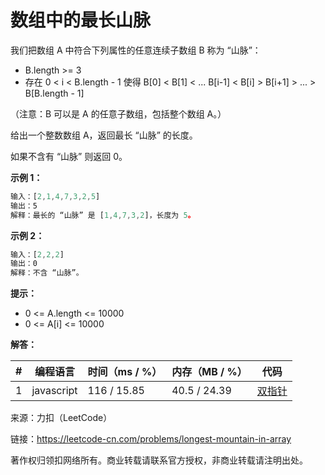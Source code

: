 # 数组中的最长山脉

我们把数组 A 中符合下列属性的任意连续子数组 B 称为 “山脉”：

- B.length >= 3
- 存在 0 < i < B.length - 1 使得 B[0] < B[1] < ... B[i-1] < B[i] > B[i+1] > ... > B[B.length - 1]

（注意：B 可以是 A 的任意子数组，包括整个数组 A。）

给出一个整数数组 A，返回最长 “山脉” 的长度。

如果不含有 “山脉” 则返回 0。

**示例 1：**

``` javascript
输入：[2,1,4,7,3,2,5]
输出：5
解释：最长的 “山脉” 是 [1,4,7,3,2]，长度为 5。
```

**示例 2：**

``` javascript
输入：[2,2,2]
输出：0
解释：不含 “山脉”。
```

**提示：**

- 0 <= A.length <= 10000
- 0 <= A[i] <= 10000

**解答：**

**#**|**编程语言**|**时间（ms / %）**|**内存（MB / %）**|**代码**
--|--|--|--|--
1|javascript|116 / 15.85|40.5 / 24.39|[双指针](./javascript/ac_v1.js)

来源：力扣（LeetCode）

链接：https://leetcode-cn.com/problems/longest-mountain-in-array

著作权归领扣网络所有。商业转载请联系官方授权，非商业转载请注明出处。
